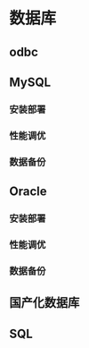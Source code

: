 # 数据库

## odbc

## MySQL

### 安装部署

### 性能调优

### 数据备份

## Oracle

### 安装部署

### 性能调优

### 数据备份

## 国产化数据库

## SQL


